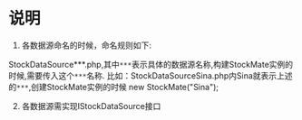# 说明

1. 各数据源命名的时候，命名规则如下:

StockDataSource***.php,其中`***`表示具体的数据源名称,构建StockMate实例的时候,需要传入这个`***`名称.
比如：StockDataSourceSina.php内Sina就表示上述的`***`,创建StockMate实例的时候 new StockMate("Sina");

2. 各数据源需实现IStockDataSource接口
